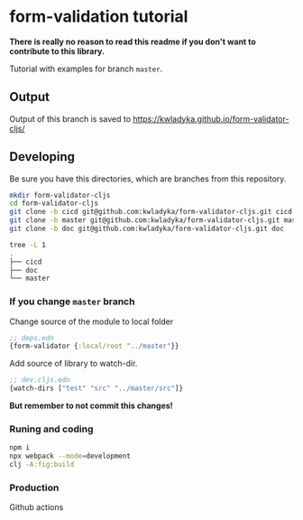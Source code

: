 # form-validation tutorial

**There is really no reason to read this readme if you don't want to contribute to this library.**

Tutorial with examples for branch `master`.

## Output

Output of this branch is saved to https://kwladyka.github.io/form-validator-cljs/

## Developing

Be sure you have this directories, which are branches from this repository.

```bash
mkdir form-validator-cljs
cd form-validator-cljs
git clone -b cicd git@github.com:kwladyka/form-validator-cljs.git cicd
git clone -b master git@github.com:kwladyka/form-validator-cljs.git master
git clone -b doc git@github.com:kwladyka/form-validator-cljs.git doc

tree -L 1                                                                                          
.
├── cicd
├── doc
└── master
```

### If you change `master` branch

Change source of the module to local folder

```clojure
;; deps.edn
{form-validator {:local/root "../master"}}
```

Add source of library to watch-dir.

```clojure
;; dev.cljs.edn
{watch-dirs ["test" "src" "../master/src"]}
```

**But remember to not commit this changes!**

### Runing and coding

```bash
npm i
npx webpack --mode=development
clj -A:fig:build
```

### Production

Github actions